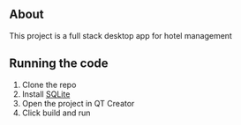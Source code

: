 ## About
This project is a full stack desktop app for hotel management

## Running the code
1. Clone the repo
2. Install [SQLite](https://www.sqlite.org/)
3. Open the project in QT Creator
4. Click build and run
